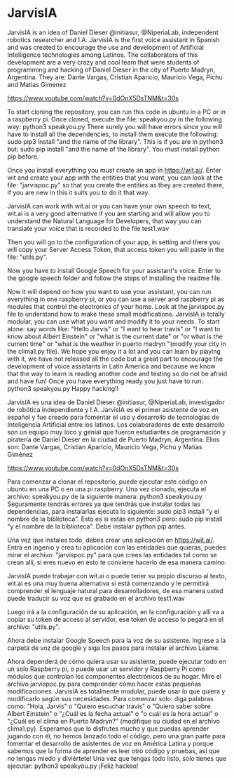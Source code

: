 # JarvisIA
JarvisIA is an idea of Daniel Dieser @initiasur, @NiperiaLab, independent robotics researcher and I.A. JarvisIA is the first voice assistant in Spanish and was created to encourage the use and development of Artificial Intelligence technologies among Latinos. The collaborators of this development are a very crazy and cool team that were students of programming and hacking of Daniel Dieser in the city of Puerto Madryn, Argentina. They are: Dante Vargas, Cristian Aparicio, Mauricio Vega, Pichu and Matias Gimenez

https://www.youtube.com/watch?v=0dOnX5DsTNM&t=30s

To start cloning the repository, you can run this code in ubuntu in a PC or in a raspberry pi.
Once cloned, execute the file: speakyou.py in the following way: python3 speakyou.py
There surely you will have errors since you will have to install all the dependencies, to install them execute the following: sudo pip3 install "and the name of the library". This is if you are in python3 but: sudo pip install "and the name of the library". You must install python pip before.

Once you install everything you must create an app in https://wit.ai/.
Enter wit and create your app with the entities that you want, you can look at the file: "jarvispoc.py" so that you create the entities as they are created there, if you are new in this it suits you to do it that way.

JarvisIA can work with wit.ai or you can have your own speech to text, wit.ai is a very good alternative if you are starting and will allow you to understand the Natural Language for Developers, that way you can translate your voice that is recorded to the file test1.wav

Then you will go to the configuration of your app, in setting and there you will copy your
Server Access Token, that access token you will paste in the file: "utils.py".


Now you have to install Google Speech for your assistant's voice. Enter
to the google speech folder and follow the steps of installing the readme file.

Now it will depend on how you want to use your assistant, you can run everything in one raspberry pi, or you can use a server and raspberry pi as modules that control the electronics of your home. Look at the jarvispoc.py file to understand how to make these small modifications.
JarvisIA is totally modular, you can use what you want and modify it to your needs.
To start alone: ​​say words like: "Hello Jarvis" or "I want to hear travis" or "I want to know about Albert Einstein" or "what is the current date" or "or what is the current time" or "what is the weather in puerto madryn "(modify your city in the clima1.py file).
We hope you enjoy it a lot and you can learn by playing with it, we have not released all the code but a great part to encourage the development of voice assistants in Latin America and because we know that the way to learn is reading another code and testing so do not be afraid and have fun! 
Once you have everything ready you just have to run: python3 speakyou.py
Happy hacking!!




JarvisIA es una idea de Daniel Dieser @initiasur, @NiperiaLab, investigador de robótica independiente y I.A. JarvisIA es el primer asistente de voz en español y fue creado para fomentar el uso y desarrollo de tecnologías de Inteligencia Artificial entre los latinos. Los colaboradores de este desarrollo son un equipo muy loco y genial que fueron estudiantes de programación y piratería de Daniel Dieser en la ciudad de Puerto Madryn, Argentina. Ellos son: Dante Vargas, Cristian Aparicio, Mauricio Vega, Pichu y Matías Giménez

https://www.youtube.com/watch?v=0dOnX5DsTNM&t=30s

Para comenzar a clonar el repositorio, puede ejecutar este código en ubuntu en una PC o en una pi raspberry. Una vez clonado, ejecuta el archivo: speakyou.py de la siguiente manera: python3 speakyou.py Seguramente tendrás errores ya que tendrás que instalar todas las dependencias, para instalarlas ejecuta lo siguiente: sudo pip3 install "y el nombre de la biblioteca". Esto es si estás en python3 pero: sudo pip install "y el nombre de la biblioteca". Debe instalar python pip antes.

Una vez que instales todo, debes crear una aplicación en https://wit.ai/. Entra en ingenio y crea tu aplicación con las entidades que quieras, puedes mirar el archivo: "jarvispoc.py" para que crees las entidades tal como se crean allí, si eres nuevo en esto te conviene hacerlo de esa manera camino.

JarvisIA puede trabajar con wit.ai o puede tener su propio discurso al texto, wit.ai es una muy buena alternativa si está comenzando y le permitirá comprender el lenguaje natural para desarrolladores, de esa manera usted puede traducir su voz que es grabado en el archivo test1.wav

Luego irá a la configuración de su aplicación, en la configuración y allí va a copiar su token de acceso al servidor, ese token de acceso lo pegará en el archivo: "utils.py".

Ahora debe instalar Google Speech para la voz de su asistente. Ingrese a la carpeta de voz de google y siga los pasos para instalar el archivo Léame.

Ahora dependerá de cómo quiera usar su asistente, puede ejecutar todo en un solo Raspberry pi, o puede usar un servidor y Raspberry Pi como módulos que controlan los componentes electrónicos de su hogar. Mire el archivo jarvispoc.py para comprender cómo hacer estas pequeñas modificaciones. JarvisIA es totalmente modular, puede usar lo que quiera y modificarlo según sus necesidades. Para comenzar solo: diga palabras como: "Hola, Jarvis" o "Quiero escuchar travis" o "Quiero saber sobre Albert Einstein" o "¿Cuál es la fecha actual" o "o cuál es la hora actual" o "¿Cuál es el clima en Puerto Madryn?" (modifique su ciudad en el archivo clima1.py). Esperamos que lo disfrutes mucho y que puedas aprender jugando con él, no hemos lanzado todo el código, pero una gran parte para fomentar el desarrollo de asistentes de voz en América Latina y porque sabemos que la forma de aprender es leer otro código y pruebas, así que no tengas miedo y diviértete! Una vez que tengas todo listo, solo tienes que ejecutar: python3 speakyou.py ¡Feliz hackeo!
